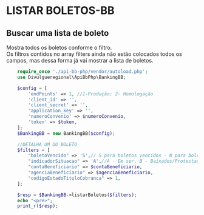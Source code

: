 # LISTAR BOLETOS-BB

## Buscar uma lista de boleto
Mostra todos os boletos conforme o filtro.<br>
Os filtros contidos no array filters ainda não estão colocados todos os campos, mas dessa forma já vai mostrar a lista de boletos.

```php
    require_once './api-bb-php/vendor/autoload.php';
    use Divulgueregional\ApiBbPhp\BankingBB;

    $config = [
        'endPoints' => 1, //1-Produção; 2- Homologação
        'client_id' => '',
        'client_secret' => '',
        'application_key' => '',
        'numeroConvenio' => $numeroConvenio,
        'token' => $token,
    ];
    $BankingBB = new BankingBB($config);

    //DETALHA UM DO BOLETO
    $filters = [
        "boletoVencido" => 'S',// S para boletos vencidos - N para boletos não vencidos
        "indicadorSituacao" => 'A',//A - Em ser. B - Baixados/Protestados/Liquidados
        "contaBeneficiario" => $contaBeneficiario,
        "agenciaBeneficiario" => $agenciaBeneficiario,
        "codigoEstadoTituloCobranca" => 1,
    ];

    $resp = $BankingBB->listarBoletos($filters);
    echo "<pre>";
    print_r($resp); 
```